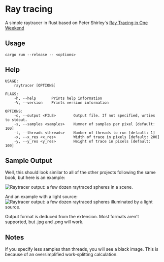 # Ray tracing

A simple raytracer in Rust based on Peter Shirley's
[ Ray Tracing in One Weekend](https://in1weekend.blogspot.com/2016/01/ray-tracing-in-one-weekend.html)


## Usage

```
cargo run --release -- <options>
```

## Help

```
USAGE:
    raytracer [OPTIONS]

FLAGS:
    -h, --help       Prints help information
    -V, --version    Prints version information

OPTIONS:
    -o, --output <FILE>        Output file. If not specified, wrties to stdout.
    -s, --samples <samples>    Numner of samples per pixel [default: 100]
    -t, --threads <threads>    Number of threads to run [default: 1]
    -x, --x_res <x_res>        Width of trace in pixels [default: 200]
    -y, --y_res <y_res>        Height of trace in pixels [default: 100]
```


## Sample Output
Well, this should look similar to all of the other projects following the
same book, but here is an example:

![Raytracer output: a few dozen raytraced spheres in a scene.](./images/random_scene.png "Sample
output.")

And an example with a light source:
![Raytracer output: a few dozen raytraced spheres illuminated by a light source.](./images/first_light.png "Sample
output.")

Output format is deduced from the extension. Most formats aren't supported, but
.jpg and .png will work.

## Notes
If you specify less samples than threads, you will see a black image.
This is because of an oversimplified work-splitting calculation.
